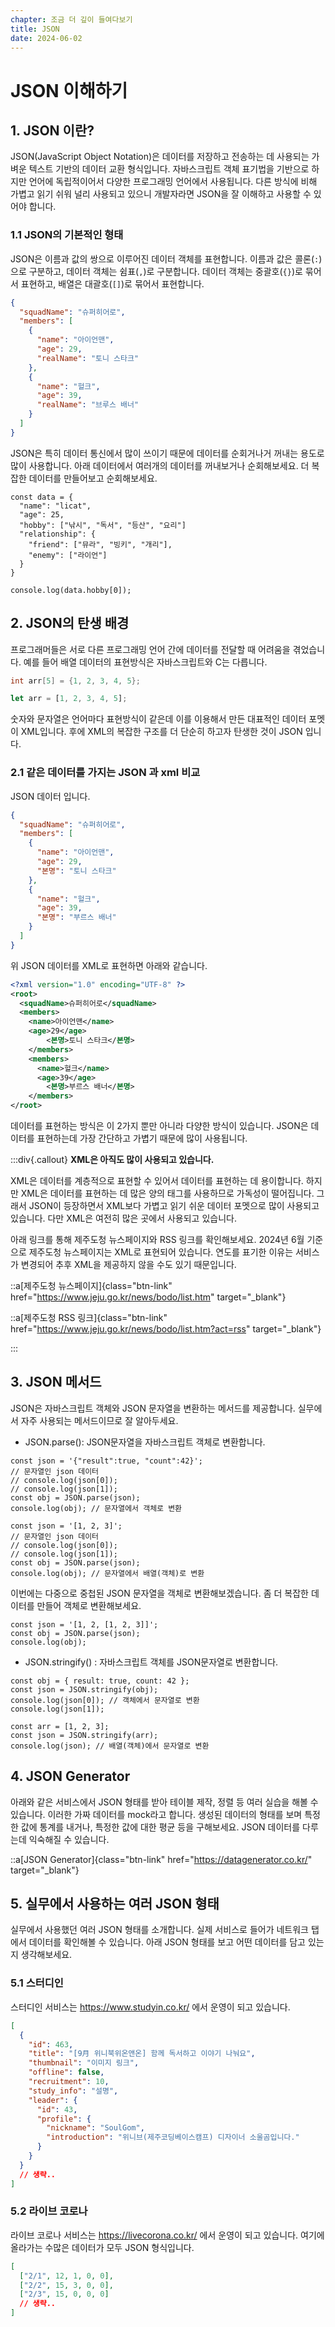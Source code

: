 ```yaml
---
chapter: 조금 더 깊이 들여다보기
title: JSON
date: 2024-06-02
---
```


# JSON 이해하기

## 1. JSON 이란?

JSON(JavaScript Object Notation)은 데이터를 저장하고 전송하는 데 사용되는 가벼운 텍스트 기반의 데이터 교환 형식입니다. 자바스크립트 객체 표기법을 기반으로 하지만 언어에 독립적이어서 다양한 프로그래밍 언어에서 사용됩니다. 다른 방식에 비해 가볍고 읽기 쉬워 널리 사용되고 있으니 개발자라면 JSON을 잘 이해하고 사용할 수 있어야 합니다.

### 1.1 JSON의 기본적인 형태

JSON은 이름과 값의 쌍으로 이루어진 데이터 객체를 표현합니다. 이름과 값은 콜론(`:`)으로 구분하고, 데이터 객체는 쉼표(`,`)로 구분합니다. 데이터 객체는 중괄호(`{}`)로 묶어서 표현하고, 배열은 대괄호(`[]`)로 묶어서 표현합니다.

```json
{
  "squadName": "슈퍼히어로",
  "members": [
    {
      "name": "아이언맨",
      "age": 29,
      "realName": "토니 스타크"
    },
    {
      "name": "헐크",
      "age": 39,
      "realName": "브루스 배너"
    }
  ]
}
```

JSON은 특히 데이터 통신에서 많이 쓰이기 때문에 데이터를 순회거나거 꺼내는 용도로 많이 사용합니다. 아래 데이터에서 여러개의 데이터를 꺼내보거나 순회해보세요. 더 복잡한 데이터를 만들어보고 순회해보세요.

```javascript-exec
const data = {
  "name": "licat",
  "age": 25,
  "hobby": ["낚시", "독서", "등산", "요리"]
  "relationship": {
    "friend": ["뮤라", "빙키", "개리"],
    "enemy": ["라이언"]
  }
}

console.log(data.hobby[0]);
```

## 2. JSON의 탄생 배경

프로그래머들은 서로 다른 프로그래밍 언어 간에 데이터를 전달할 때 어려움을 겪었습니다. 예를 들어 배열 데이터의 표현방식은 자바스크립트와 C는 다릅니다.

```c
int arr[5] = {1, 2, 3, 4, 5};
```

```javascript
let arr = [1, 2, 3, 4, 5];
```

숫자와 문자열은 언어마다 표현방식이 같은데 이를 이용해서 만든 대표적인 데이터 포멧이 XML입니다. 후에 XML의 복잡한 구조를 더 단순히 하고자 탄생한 것이 JSON 입니다.

### 2.1 같은 데이터를 가지는 JSON 과 xml 비교

JSON 데이터 입니다.

```json
{
  "squadName": "슈퍼히어로",
  "members": [
    {
      "name": "아이언맨",
      "age": 29,
      "본명": "토니 스타크"
    },
    {
      "name": "헐크",
      "age": 39,
      "본명": "부르스 배너"
    }
  ]
}
```

위 JSON 데이터를 XML로 표현하면 아래와 같습니다.

```xml
<?xml version="1.0" encoding="UTF-8" ?>
<root>
  <squadName>슈퍼히어로</squadName>
  <members>
    <name>아이언맨</name>
    <age>29</age>
		<본명>토니 스타크</본명>
	</members>
	<members>
	  <name>헐크</name>
	  <age>39</age>
		<본명>부르스 배너</본명>
	</members>
</root>
```

데이터를 표현하는 방식은 이 2가지 뿐만 아니라 다양한 방식이 있습니다. JSON은 데이터를 표현하는데 가장 간단하고 가볍기 때문에 많이 사용됩니다.

:::div{.callout}
**XML은 아직도 많이 사용되고 있습니다.**

XML은 데이터를 계층적으로 표현할 수 있어서 데이터를 표현하는 데 용이합니다. 하지만 XML은 데이터를 표현하는 데 많은 양의 태그를 사용하므로 가독성이 떨어집니다. 그래서 JSON이 등장하면서 XML보다 가볍고 읽기 쉬운 데이터 포멧으로 많이 사용되고 있습니다. 다만 XML은 여전히 많은 곳에서 사용되고 있습니다.

아래 링크를 통해 제주도청 뉴스페이지와 RSS 링크를 확인해보세요. 2024년 6월 기준으로 제주도청 뉴스페이지는 XML로 표현되어 있습니다. 연도를 표기한 이유는 서비스가 변경되어 추후 XML을 제공하지 않을 수도 있기 때문입니다.

::a[제주도청 뉴스페이지]{class="btn-link" href="https://www.jeju.go.kr/news/bodo/list.htm" target="\_blank"}

::a[제주도청 RSS 링크]{class="btn-link" href="https://www.jeju.go.kr/news/bodo/list.htm?act=rss" target="\_blank"}

:::

## 3. JSON 메서드

JSON은 자바스크립트 객체와 JSON 문자열을 변환하는 메서드를 제공합니다. 실무에서 자주 사용되는 메서드이므로 잘 알아두세요.

- JSON.parse(): JSON문자열을 자바스크립트 객체로 변환합니다.

```javascript-exec
const json = '{"result":true, "count":42}';
// 문자열인 json 데이터
// console.log(json[0]);
// console.log(json[1]);
const obj = JSON.parse(json);
console.log(obj); // 문자열에서 객체로 변환
```

```javascript-exec
const json = '[1, 2, 3]';
// 문자열인 json 데이터
// console.log(json[0]);
// console.log(json[1]);
const obj = JSON.parse(json);
console.log(obj); // 문자열에서 배열(객체)로 변환
```

이번에는 다중으로 중첩된 JSON 문자열을 객체로 변환해보겠습니다. 좀 더 복잡한 데이터를 만들어 객체로 변환해보세요.

```javascript-exec
const json = '[1, 2, [1, 2, 3]]';
const obj = JSON.parse(json);
console.log(obj);
```

- JSON.stringify() : 자바스크립트 객체를 JSON문자열로 변환합니다.

```javascript-exec
const obj = { result: true, count: 42 };
const json = JSON.stringify(obj);
console.log(json[0]); // 객체에서 문자열로 변환
console.log(json[1]);
```

```javascript-exec
const arr = [1, 2, 3];
const json = JSON.stringify(arr);
console.log(json); // 배열(객체)에서 문자열로 변환
```

## 4. JSON Generator

아래와 같은 서비스에서 JSON 형태를 받아 테이블 제작, 정렬 등 여러 실습을 해볼 수 있습니다. 이러한 가짜 데이터를 mock라고 합니다. 생성된 데이터의 형태를 보며 특정한 값에 통계를 내거나, 특정한 값에 대한 평균 등을 구해보세요. JSON 데이터를 다루는데 익숙해질 수 있습니다.

::a[JSON Generator]{class="btn-link" href="https://datagenerator.co.kr/" target="\_blank"}

## 5. 실무에서 사용하는 여러 JSON 형태

실무에서 사용했던 여러 JSON 형태를 소개합니다. 실제 서비스로 들어가 네트워크 탭에서 데이터를 확인해볼 수 있습니다. 아래 JSON 형태를 보고 어떤 데이터를 담고 있는지 생각해보세요.

### 5.1 스터디인

스터디인 서비스는 https://www.studyin.co.kr/ 에서 운영이 되고 있습니다.

```json
[
  {
    "id": 463,
    "title": "[9月 위니북위온앤온] 함께 독서하고 이야기 나눠요",
    "thumbnail": "이미지 링크",
    "offline": false,
    "recruitment": 10,
    "study_info": "설명",
    "leader": {
      "id": 43,
      "profile": {
        "nickname": "SoulGom",
        "introduction": "위니브(제주코딩베이스캠프) 디자이너 소울곰입니다."
      }
    }
  }
  // 생략..
]
```

### 5.2 라이브 코로나

라이브 코로나 서비스는 https://livecorona.co.kr/ 에서 운영이 되고 있습니다. 여기에 올라가는 수많은 데이터가 모두 JSON 형식입니다.

```json
[
  ["2/1", 12, 1, 0, 0],
  ["2/2", 15, 3, 0, 0],
  ["2/3", 15, 0, 0, 0]
  // 생략..
]
```
